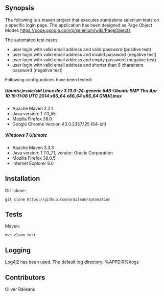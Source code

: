 ## Synopsis

The following is a maven project that executes standalone selenium tests on a specific login page.
The application has been designed as Page Object Model:
https://code.google.com/p/selenium/wiki/PageObjects

The automated test cases:
* user login with valid email address and valid password (positive test)
* user login with valid email address and invalid password (negative test)
* user login with valid email address and empty password (negative test)
* user login with valid email address and shorter than 6 characters password (negative test)

Following configurations have been tested:

##### Ubuntu jessie/sid Linux dev 3.13.0-24-generic #46-Ubuntu SMP Thu Apr 10 19:11:08 UTC 2014 x86_64 x86_64 x86_64 GNU/Linux
* Apache Maven 2.2.1
* Java version: 1.7.0_55
* Mozilla Firefox 38.0
* Google Chrome Version 43.0.2357.125 (64-bit)

##### Windows 7 Ultimate
* Apache Maven 3.3.3
* Java version: 1.7.0_71, vendor: Oracle Corporation
* Mozilla Firefox 38.0.5
* Internet Explorer 8.0

## Installation

GIT clone:
```
git clone https://github.com/orailean/automation
```

## Tests

Maven:
```
mvn clean test
```

## Logging

Log4j2 has been used. The default log directory: %APPDIR%/logs

## Contributors

Oliver Raileanu
